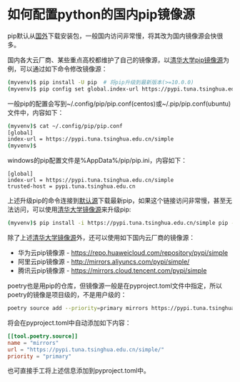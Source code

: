 # 如何配置python的国内pip镜像源

pip默认从[国外](https://files.pythonhosted.org/)下载安装包，一般国内访问非常慢，将其改为国内镜像源会快很多。

国内各大云厂商、某些重点高校都维护了自己的镜像源，以[清华大学pip镜像源](https://pypi.tuna.tsinghua.edu.cn/simple)为例，可以通过如下命令修改镜像源：

```sh
(myvenv)$ pip install -U pip  # 将pip升级到最新版本(>=10.0.0)
(myvenv)$ pip config set global.index-url https://pypi.tuna.tsinghua.edu.cn/simple
```

一般pip的配置会写到~/.config/pip/pip.conf(centos)或~/.pip/pip.conf(ubuntu)文件中，内容如下：

```sh
(myvenv)$ cat ~/.config/pip/pip.conf
[global]
index-url = https://pypi.tuna.tsinghua.edu.cn/simple
(myvenv)$
```
windows的pip配置文件是%AppData%/pip/pip.ini，内容如下：
```
[global]
index-url = https://pypi.tuna.tsinghua.edu.cn/simple
trusted-host = pypi.tuna.tsinghua.edu.cn
```

上述升级pip的命令连接到[默认源](https://files.pythonhosted.org/)下载最新pip，如果这个链接访问非常慢，甚至无法访问，可以使用[清华大学镜像源](https://pypi.tuna.tsinghua.edu.cn/simple)来升级pip:

```sh
(myvenv)$ pip install -i https://pypi.tuna.tsinghua.edu.cn/simple pip -U
```

除了上述[清华大学镜像源](https://pypi.tuna.tsinghua.edu.cn/simple)外，还可以使用如下国内云厂商的镜像源：

- 华为云pip镜像源 - https://repo.huaweicloud.com/repository/pypi/simple
- 阿里云pip镜像源 - http://mirrors.aliyuncs.com/pypi/simple/
- 腾讯云pip镜像源 - https://mirrors.cloud.tencent.com/pypi/simple

poetry也是用pip的仓库，但镜像源一般是在pyproject.toml文件中指定，所以poetry的镜像是项目级的，不是用户级的：
```sh
poetry source add --priority=primary mirrors https://pypi.tuna.tsinghua.edu.cn/simple/
```

将会在pyproject.toml中自动添加如下内容：

```toml
[[tool.poetry.source]]
name = "mirrors"
url = "https://pypi.tuna.tsinghua.edu.cn/simple/"
priority = "primary"
```

也可直接手工将上述信息添加到pyproject.toml中。

